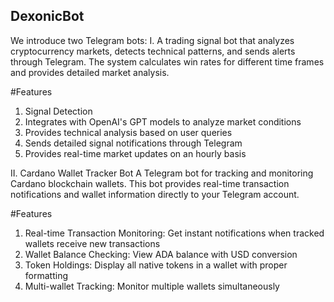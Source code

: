 ## DexonicBot
We introduce two Telegram bots: 
I. A trading signal bot that analyzes cryptocurrency markets, detects technical patterns, and sends alerts through Telegram. 
The system calculates win rates for different time frames and provides detailed market analysis.

#Features
1. Signal Detection
2. Integrates with OpenAI's GPT models to analyze market conditions
3. Provides technical analysis based on user queries
4. Sends detailed signal notifications through Telegram
5. Provides real-time market updates on an hourly basis

II. Cardano Wallet Tracker Bot
A Telegram bot for tracking and monitoring Cardano blockchain wallets. This bot provides real-time transaction notifications and wallet information directly to your Telegram account.

#Features
1. Real-time Transaction Monitoring: Get instant notifications when tracked wallets receive new transactions
2. Wallet Balance Checking: View ADA balance with USD conversion
3. Token Holdings: Display all native tokens in a wallet with proper formatting
4. Multi-wallet Tracking: Monitor multiple wallets simultaneously


